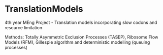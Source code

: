 # TranslationModels
4th year MEng Project - Translation models incorporating slow codons and resource limitation

Methods: Totally Asymmetric Exclusion Processes (TASEP), Ribosome Flow Models (RFM), Gillespie algorithm and deterministic modelling (queuing processes)

